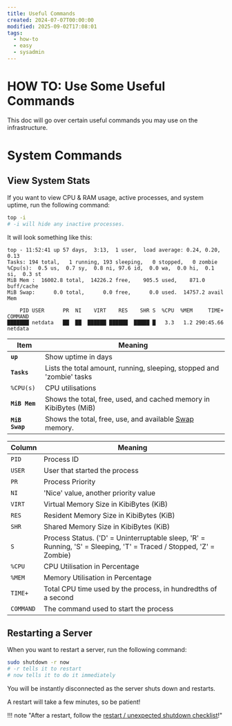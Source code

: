 ```yaml
---
title: Useful Commands
created: 2024-07-07T00:00:00
modified: 2025-09-02T17:08:01
tags:
  - how-to
  - easy
  - sysadmin
---
```


# **HOW TO:** Use Some Useful Commands

This doc will go over certain useful commands you may use on the infrastructure.

# System Commands

## View System Stats

If you want to view CPU & RAM usage, active processes, and system uptime, run the following command:

```bash
top -i
# -i will hide any inactive processes.
```

It will look something like this:

```
top - 11:52:41 up 57 days,  3:13,  1 user,  load average: 0.24, 0.20, 0.13
Tasks: 194 total,   1 running, 193 sleeping,   0 stopped,   0 zombie
%Cpu(s):  0.5 us,  0.7 sy,  0.8 ni, 97.6 id,  0.0 wa,  0.0 hi,  0.1 si,  0.3 st
MiB Mem :  16002.8 total,  14226.2 free,    905.5 used,    871.0 buff/cache
MiB Swap:      0.0 total,      0.0 free,      0.0 used.  14757.2 avail Mem

    PID USER      PR  NI    VIRT    RES    SHR S  %CPU  %MEM     TIME+ COMMAND
███████ netdata   ██  ██  ██████ ██████  █████ █   3.3   1.2 290:45.66 netdata
```

| Item           | Meaning                                                                                        |
| -------------- | ---------------------------------------------------------------------------------------------- |
| **`up`**       | Show uptime in days                                                                            |
| **`Tasks`**    | Lists the total amount, running, sleeping, stopped and 'zombie' tasks                          |
| `%CPU(s)`      | CPU utilisations                                                                               |
| **`MiB Mem`**  | Shows the total, free, used, and cached memory in KibiBytes (MiB)                              |
| **`MiB Swap`** | Shows the total, free, use, and available [Swap](https://phoenixnap.com/kb/swap-space) memory. |

| Column    | Meaning                                                                                                            |
| --------- | ------------------------------------------------------------------------------------------------------------------ |
| `PID`     | Process ID                                                                                                         |
| `USER`    | User that started the process                                                                                      |
| `PR`      | Process Priority                                                                                                   |
| `NI`      | 'Nice' value, another priority value                                                                               |
| `VIRT`    | Virtual Memory Size in KibiBytes (KiB)                                                                             |
| `RES`     | Resident Memory Size in KibiBytes (KiB)                                                                            |
| `SHR`     | Shared Memory Size in KibiBytes (KiB)                                                                              |
| `S`       | Process Status. ('D' = Uninterruptable sleep, 'R' = Running, 'S' = Sleeping, 'T' = Traced / Stopped, 'Z' = Zombie) |
| `%CPU`    | CPU Utilisation in Percentage                                                                                      |
| `%MEM`    | Memory Utilisation in Percentage                                                                                   |
| `TIME+`   | Total CPU time used by the process, in hundredths of a second                                                      |
| `COMMAND` | The command used to start the process                                                                              |

## Restarting a Server

When you want to restart a server, run the following command:

```bash
sudo shutdown -r now
# -r tells it to restart
# now tells it to do it immediately
```

You will be instantly disconnected as the server shuts down and restarts.

A restart will take a few minutes, so be patient!

!!! note "After a restart, follow the [restart / unexpected shutdown checklist](./power-loss-checklist.md)!"
